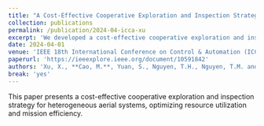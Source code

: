 ```yaml
---
title: "A Cost-Effective Cooperative Exploration and Inspection Strategy for Heterogeneous Aerial System"
collection: publications
permalink: /publication/2024-04-icca-xu
excerpt: 'We developed a cost-effective cooperative exploration and inspection strategy for heterogeneous aerial systems.'
date: 2024-04-01
venue: 'IEEE 18th International Conference on Control & Automation (ICCA)'
paperurl: 'https://ieeexplore.ieee.org/document/10591842'
authors: 'Xu, X., **Cao, M.**, Yuan, S., Nguyen, T.H., Nguyen, T.M. and Xie, L.'
break: 'yes'
---
```


This paper presents a cost-effective cooperative exploration and inspection strategy for heterogeneous aerial systems, optimizing resource utilization and mission efficiency. 